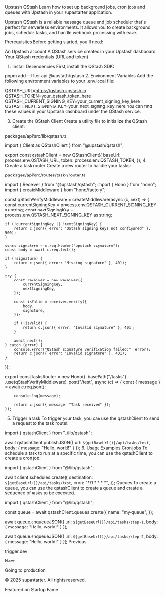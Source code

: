 Upstash QStash
Learn how to set up background jobs, cron jobs and queues with Upstash in your supastarter application.

Upstash QStash is a reliable message queue and job scheduler that's perfect for serverless environments. It allows you to create background jobs, schedule tasks, and handle webhook processing with ease.

Prerequisites
Before getting started, you'll need:

An Upstash account
A QStash service created in your Upstash dashboard
Your QStash credentials (URL and token)
1. Install Dependencies
First, install the QStash SDK:


pnpm add --filter api @upstash/qstash
2. Environment Variables
Add the following environment variables to your .env.local file:


QSTASH_URL=https://qstash.upstash.io
QSTASH_TOKEN=your_qstash_token_here
QSTASH_CURRENT_SIGNING_KEY=your_current_signing_key_here
QSTASH_NEXT_SIGNING_KEY=your_next_signing_key_here
You can find these values in your Upstash dashboard under the QStash service.

3. Create the QStash Client
Create a utility file to initialize the QStash client:

packages/api/src/lib/qstash.ts

import { Client as QStashClient } from "@upstash/qstash";
 
export const qstashClient = new QStashClient({
	baseUrl: process.env.QSTASH_URL,
	token: process.env.QSTASH_TOKEN,
});
4. Create a task router
Create a new router to handle your tasks:

packages/api/src/routes/tasks/router.ts

import { Receiver } from "@upstash/qstash";
import { Hono } from "hono";
import { createMiddleware } from "hono/factory";
 
const qStashVerifyMiddleware = createMiddleware(async (c, next) => {
	const currentSigningKey = process.env.QSTASH_CURRENT_SIGNING_KEY as string;
	const nextSigningKey = process.env.QSTASH_NEXT_SIGNING_KEY as string;
 
	if (!currentSigningKey || !nextSigningKey) {
		return c.json({ error: "QStash signing keys not configured" }, 500);
	}
 
	const signature = c.req.header("upstash-signature");
	const body = await c.req.text();
 
	if (!signature) {
		return c.json({ error: "Missing signature" }, 401);
	}
 
	try {
		const receiver = new Receiver({
			currentSigningKey,
			nextSigningKey,
		});
 
		const isValid = receiver.verify({
			body,
			signature,
		});
 
		if (!isValid) {
			return c.json({ error: "Invalid signature" }, 401);
		}
 
		await next();
	} catch (error) {
		console.error("QStash signature verification failed:", error);
		return c.json({ error: "Invalid signature" }, 401);
	}
});
 
export const tasksRouter = new Hono()
	.basePath("/tasks")
	.use(qStashVerifyMiddleware)
	.post("/test", async (c) => {
		const { message } = await c.req.json();
 
		console.log(message);
 
		return c.json({ message: "Task received" });
	});
5. Trigger a task
To trigger your task, you can use the qstashClient to send a request to the task router:


import { qstashClient } from "../lib/qstash";
 
await qstashClient.publishJSON({
	url: `${getBaseUrl()}/api/tasks/test`,
	body: {
		message: "Hello, world!"
	}
});
6. Usage Examples
Cron jobs
To schedule a task to run at a specific time, you can use the qstashClient to create a cron job:


import { qstashClient } from "@/lib/qstash";
 
await client.schedules.create({
  destination: `${getBaseUrl()}/api/tasks/test`,
  cron: "*/1 * * * *",
});
Queues
To create a queue, you can use the qstashClient to create a queue and create a sequence of tasks to be executed.


import { qstashClient } from "@/lib/qstash";
 
const queue = await qstashClient.queues.create({
	name: "my-queue",
});
 
await queue.enqueueJSON({
	url: `${getBaseUrl()}/api/tasks/step-1`,
	body: {
		message: "Hello, world!"
	}
});
 
await queue.enqueueJSON({
	url: `${getBaseUrl()}/api/tasks/step-2`,
	body: {
		message: "Hello, world!"
	}
});
Previous

trigger.dev

Next

Going to production

© 2025 supastarter. All rights reserved.

Featured on Startup Fame




